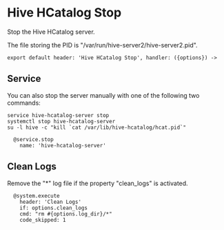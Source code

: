 
# Hive HCatalog Stop

Stop the Hive HCatalog server.

The file storing the PID is "/var/run/hive-server2/hive-server2.pid".

    export default header: 'Hive HCatalog Stop', handler: ({options}) ->

## Service

You can also stop the server manually with one of
the following two commands:

```
service hive-hcatalog-server stop
systemctl stop hive-hcatalog-server
su -l hive -c "kill `cat /var/lib/hive-hcatalog/hcat.pid`"
```

      @service.stop
        name: 'hive-hcatalog-server'

## Clean Logs

Remove the "*" log file if the property "clean_logs" is
activated.

      @system.execute
        header: 'Clean Logs'
        if: options.clean_logs
        cmd: "rm #{options.log_dir}/*"
        code_skipped: 1
